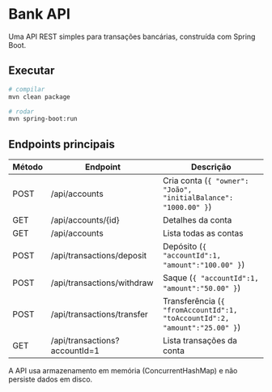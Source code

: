 
# Bank API

Uma API REST simples para transações bancárias, construída com Spring Boot.

## Executar

```bash
# compilar
mvn clean package

# rodar
mvn spring-boot:run
```

## Endpoints principais

| Método | Endpoint | Descrição |
|--------|----------|-----------|
| POST   | /api/accounts | Cria conta (`{ "owner": "João", "initialBalance": "1000.00" }`) |
| GET    | /api/accounts/{id} | Detalhes da conta |
| GET    | /api/accounts | Lista todas as contas |
| POST   | /api/transactions/deposit | Depósito (`{ "accountId":1, "amount":"100.00" }`) |
| POST   | /api/transactions/withdraw | Saque (`{ "accountId":1, "amount":"50.00" }`) |
| POST   | /api/transactions/transfer | Transferência (`{ "fromAccountId":1, "toAccountId":2, "amount":"25.00" }`) |
| GET    | /api/transactions?accountId=1 | Lista transações da conta |

A API usa armazenamento em memória (ConcurrentHashMap) e não persiste dados em disco.
